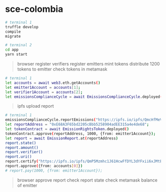 # sce-colombia

```sh
# terminal 1
truffle develop
compile
migrate

# terminal 2
cd app
yarn start
```

> browser
register verifiers
register emitters
mint tokens
distribute 1200 tokens to emitter
check tokens in metamask

```sh
# terminal 1
let accounts = await web3.eth.getAccounts()
let emitter1Account = accounts[1];
let verifier1Account = accounts[2];
let emissionsComplianceCycle = await EmissionsComplianceCycle.deployed()
```

> ipfs
upload report

```sh
# terminal 1
emissionsComplianceCycle.reportEmissions("https://ipfs.io/ipfs/QmcHfMeVA3R9jPbfg3wcGC6toFhgpA2JtWJsiL55MfbXNd", 1000, verifier1Account, {from: emitter1Account});
let reportAddress = "0xE68A3F65bd2205cBbb5258904adEE315a4e4de68";
let tokenContract = await EmissionRightsToken.deployed()
tokenContract.approve(reportAddress, 1000, {from: emitter1Account});
let report = await EmissionReport.at(reportAddress)
report.state()
report.amount()
report.verifier()
report.uri()
report.certify("https://ipfs.io/ipfs/QmP5Mzmhc1J61HcwFfDYL3dYFxii6xJMtEhZVqBwLdrree", 1000, {from: verifier1Account});
report.approve({from: accounts[0]})
# report.pay(1000, {from: emitter1Account});
```

> browser
approve report
check report state
check metamask balance of emitter
